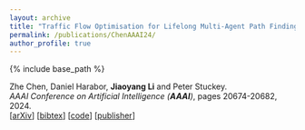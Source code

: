 ```yaml
---
layout: archive
title: "Traffic Flow Optimisation for Lifelong Multi-Agent Path Finding"
permalink: /publications/ChenAAAI24/
author_profile: true
---
```


{% include base_path %}
                  
Zhe Chen, Daniel Harabor, **Jiaoyang Li** and Peter Stuckey.      
<i>AAAI Conference on Artificial Intelligence (**AAAI**)</i>, pages 20674-20682, 2024.                           
[[arXiv](https://arxiv.org/abs/2308.11234)]
[<a href="javascript:void(0)" onclick="(function(target, id) { if ($('#' + id).css('display') == 'block') { $('#' + id).hide('fast'); $(target).text('bibtex') } else { $('#' + id).show('fast'); $(target).text('bibtex▲') } })(this, 'bibtex-ChenAAAI24');">bibtex</a>]
[[code](https://github.com/nobodyczcz/Guided-PIBT)] [[publisher]( https://doi.org/10.1609/aaai.v38i18.30054)]     
<div id="bibtex-ChenAAAI24" style="display:none">
<pre>@inproceedings{ChenAAAI24,
  author    = {Zhe Chen and Daniel Harabor and Jiaoyang Li and Peter Stuckey},
  title     = {Traffic Flow Optimisation for Lifelong Multi-Agent Path Finding},
  booktitle = {Proceedings of the AAAI Conference on Artificial Intelligence (AAAI)},
  pages     = {20674--20682},
  year      = {2024}
}
</pre></div>  
     
         
